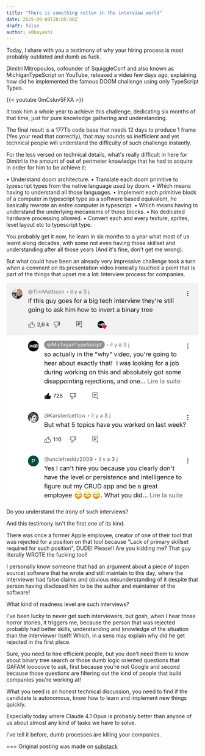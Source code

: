 ```yaml
---
title: "There is something rotten in the interview world"
date: 2025-09-09T20:05:00Z
draft: false
author: k0bayashi
---
```


Today, I share with you a testimony of why your hiring process is most probably outdated and dumb as fuck.

Dimitri Mitropoulos, cofounder of SquiggleConf and also known as MichiganTypeScript on YouTube, released a video few days ago, explaining how did he implemented the famous DOOM challenge using only TypeScript Types.

{{< youtube 0mCsluv5FXA >}}

It took him a whole year to achieve this challenge, dedicating six months of that time, just for pure knowledge gathering and understanding.

The final result is a 177Tb code base that needs 12 days to produce 1 frame (Yes your read that correctly), that may sounds so inefficient and yet technical people will understand the difficulty of such challenge instantly.

For the less versed on technical details, what's really difficult in here for Dimitri is the amount of out of perimeter knowledge that he had to acquire in order for him to be achieve it:

• Understand doom architecture.
• Translate each doom primitive to typescript types from the native language used by doom.
• Which means having to understand all those languages.
• Implement each primitive block of a computer in typescript type as a software based equivalent, he basically rewrote an entire computer in typescript.
• Which means having to understand the underlying mecanisms of those blocks.
• No dedicated hardware processing allowed.
• Convert each and every texture, sprites, level layout etc to typescript type.

You probably get it now, he learn in six months to a year what most of us learnt along decades, with some not even having those skillset and understanding after all those years (And it's fine, don't get me wrong).

But what could have been an already very impressive challenge took a turn when a comment on its presentation video ironically touched a point that is part of the things that upset me a lot: Interview process for companies.

![img](content/posts/e9e5497f-a364-41ff-a21f-b2d0a17986fa/imgs/yt_comments.jpg)

Do you understand the irony of such interviews?

And this testimony isn't the first one of its kind.

There was once a former Apple employee, creator of one of their tool that was rejected for a position on that tool because "Lack of primary skillset required for such position", DUDE! Please!! Are you kidding me? That guy literally WROTE the fucking tool!

I personally know someone that had an argument about a piece of (open source) software that he wrote and still maintain to this day, where the interviewer had false claims and obvious misunderstanding of it despite that person having disclosed him to be the author and maintainer of the software!

What kind of madness level are such interviews?

I've been lucky to never get such interviewers, but gosh, when I hear those horror stories, it triggers me, because the person that was rejected probably had better skills, understanding and knowledge of the situation than the interviewer itself! Which, in a sens may explain why did he get rejected in the first place.

Sure, you need to hire efficient people, but you don’t need them to know about binary tree search or those dumb logic oriented questions that GAFAM looooove to ask, first because you’re not Google and second because those questions are filtering out the kind of people that build companies you're working at!

What you need is an honest technical discussion, you need to find if the candidate is autonomous, know how to learn and implement new things quickly.

Especially today where Claude 4.1 Opus is probably better than anyone of us about almost any kind of tasks we have to solve.

I've tell it before, dumb processes are killing your companies.

===
Original posting was made on [substack](https://substack.com/@k0bayashi/p-158224329)
